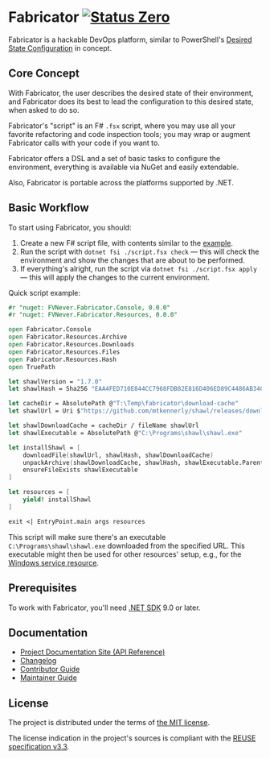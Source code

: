 <!--
SPDX-FileCopyrightText: 2020-2025 Friedrich von Never <friedrich@fornever.me>

SPDX-License-Identifier: MIT
-->

Fabricator [![Status Zero][status-zero]][andivionian-status-classifier]
==========
Fabricator is a hackable DevOps platform, similar to
PowerShell's [Desired State Configuration][powershell-dsc] in concept.

Core Concept
------------
With Fabricator, the user describes the desired state of their environment, and
Fabricator does its best to lead the configuration to this desired state, when asked
to do so.

Fabricator's "script" is an F# `.fsx` script, where you may use all your
favorite refactoring and code inspection tools; you may wrap or augment
Fabricator calls with your code if you want to.

Fabricator offers a DSL and a set of basic tasks to configure the environment, everything
is available via NuGet and easily extendable.

Also, Fabricator is portable across the platforms supported by .NET.

Basic Workflow
--------------
To start using Fabricator, you should:
1. Create a new F# script file, with contents similar to the [example][].
2. Run the script with `dotnet fsi ./script.fsx check` — this will check the environment and show the changes that are about to be performed.
3. If everything's alright, run the script via `dotnet fsi ./script.fsx apply` — this will apply the changes to the current environment.

Quick script example:

```fsharp
#r "nuget: FVNever.Fabricator.Console, 0.0.0"
#r "nuget: FVNever.Fabricator.Resources, 0.0.0"

open Fabricator.Console
open Fabricator.Resources.Archive
open Fabricator.Resources.Downloads
open Fabricator.Resources.Files
open Fabricator.Resources.Hash
open TruePath

let shawlVersion = "1.7.0"
let shawlHash = Sha256 "EAA4FED710E844CC7968FDB82E816D406ED89C4486AB34C3E5DB2DA7E5927923"

let cacheDir = AbsolutePath @"T:\Temp\fabricator\download-cache"
let shawlUrl = Uri $"https://github.com/mtkennerly/shawl/releases/download/v{shawlVersion}/shawl-v{shawlVersion}-win64.zip"

let shawlDownloadCache = cacheDir / fileName shawlUrl
let shawlExecutable = AbsolutePath @"C:\Programs\shawl\shawl.exe"

let installShawl = [
    downloadFile(shawlUrl, shawlHash, shawlDownloadCache)
    unpackArchive(shawlDownloadCache, shawlHash, shawlExecutable.Parent.Value)
    ensureFileExists shawlExecutable
]

let resources = [
    yield! installShawl
]

exit <| EntryPoint.main args resources
```

This script will make sure there's an executable `C:\Programs\shawl\shawl.exe` downloaded from the specified URL. This executable might then be used for other resources' setup, e.g., for the [Windows service resource][docs.windows-service].

Prerequisites
-------------
To work with Fabricator, you'll need [.NET SDK][dotnet-sdk] 9.0 or later.

Documentation
-------------
- [Project Documentation Site (API Reference)][docs]
- [Changelog][docs.changelog]
- [Contributor Guide][docs.contributing]
- [Maintainer Guide][docs.maintaining]

License
-------
The project is distributed under the terms of [the MIT license][docs.license].

The license indication in the project's sources is compliant with the [REUSE specification v3.3][reuse.spec].

[andivionian-status-classifier]: https://github.com/ForNeVeR/andivionian-status-classifier#status-zero-
[docs.changelog]: CHANGELOG.md
[docs.contributing]: CONTRIBUTING.md
[docs.license]: LICENSE.txt
[docs.maintaining]: MAINTAINING.md
[docs.windows-service]: https://fornever.github.io/Fabricator/api/Fabricator.Resources.WindowsServices.html#Fabricator_Resources_WindowsServices_createWindowsService_System_String_System_String_System_String_
[docs]: https://fornever.github.io/Fabricator/
[dotnet-sdk]: https://dotnet.microsoft.com/
[example]: Fabricator.Example/Program.fs
[powershell-dsc]: https://docs.microsoft.com/en-us/powershell/scripting/dsc/getting-started/wingettingstarted
[reuse.spec]: https://reuse.software/spec/
[status-zero]: https://img.shields.io/badge/status-zero-lightgrey.svg
